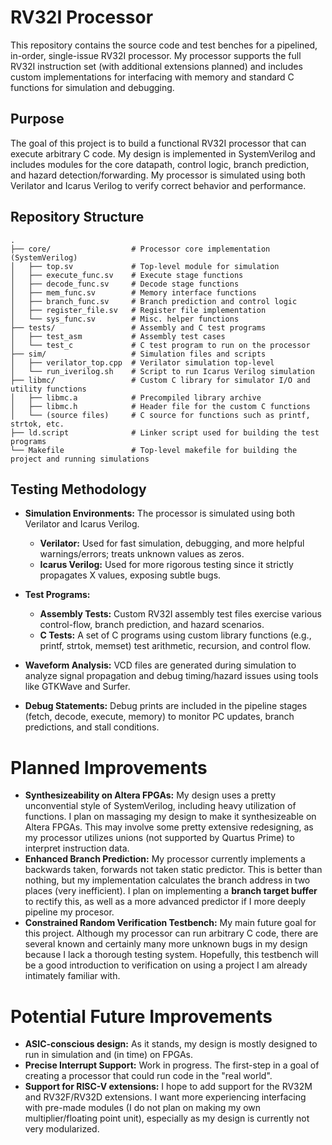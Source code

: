# RV32I Processor

This repository contains the source code and test benches for a pipelined, in-order, single-issue RV32I processor. My processor supports the full RV32I instruction set (with additional extensions planned) and includes custom implementations for interfacing with memory and standard C functions for simulation and debugging.

## Purpose
The goal of this project is to build a functional RV32I processor that can execute arbitrary C code. My design is implemented in SystemVerilog and includes modules for the core datapath, control logic, branch prediction, and hazard detection/forwarding. My processor is simulated using both Verilator and Icarus Verilog to verify correct behavior and performance.

## Repository Structure
```
.
├── core/                  # Processor core implementation (SystemVerilog)
│   ├── top.sv             # Top-level module for simulation
│   ├── execute_func.sv    # Execute stage functions
│   ├── decode_func.sv     # Decode stage functions
│   ├── mem_func.sv        # Memory interface functions
│   ├── branch_func.sv     # Branch prediction and control logic
│   ├── register_file.sv   # Register file implementation
│   └── sys_func.sv        # Misc. helper functions
├── tests/                 # Assembly and C test programs
│   ├── test_asm           # Assembly test cases
│   └── test_c             # C test program to run on the processor
├── sim/                   # Simulation files and scripts
│   ├── verilator_top.cpp  # Verilator simulation top-level
│   └── run_iverilog.sh    # Script to run Icarus Verilog simulation
├── libmc/                 # Custom C library for simulator I/O and utility functions
│   ├── libmc.a            # Precompiled library archive
│   ├── libmc.h            # Header file for the custom C functions
│   └── (source files)     # C source for functions such as printf, strtok, etc.
├── ld.script              # Linker script used for building the test programs
└── Makefile               # Top-level makefile for building the project and running simulations
```
## Testing Methodology

- **Simulation Environments:**
The processor is simulated using both Verilator and Icarus Verilog.

	- **Verilator:** Used for fast simulation, debugging, and more helpful warnings/errors; treats unknown values as zeros.
	- **Icarus Verilog:** Used for more rigorous testing since it strictly propagates X values, exposing subtle bugs.
- **Test Programs:**

	- **Assembly Tests:** Custom RV32I assembly test files exercise various control-flow, branch prediction, and hazard scenarios.
	- **C Tests:** A set of C programs using custom library functions (e.g., printf, strtok, memset) test arithmetic, recursion, and control flow.
- **Waveform Analysis:**
VCD files are generated during simulation to analyze signal propagation and debug timing/hazard issues using tools like GTKWave and Surfer.

- **Debug Statements:**
Debug prints are included in the pipeline stages (fetch, decode, execute, memory) to monitor PC updates, branch predictions, and stall conditions.

# Planned Improvements

- **Synthesizeability on Altera FPGAs:** My design uses a pretty unconvential style of SystemVerilog, including heavy utilization of functions. I plan on massaging my design to make it synthesizeable on Altera FPGAs. This may involve some pretty extensive redesigning, as my processor utilizes unions (not supported by Quartus Prime) to interpret instruction data. 
- **Enhanced Branch Prediction:** My processor currently implements a backwards taken, forwards not taken static predictor. This is better than nothing, but my implementation calculates the branch address in two places (very inefficient). I plan on implementing a **branch target buffer** to rectify this, as well as a more advanced predictor if I more deeply pipeline my procesor.
- **Constrained Random Verification Testbench:** My main future goal for this project. Although my processor can run arbitrary C code, there are several known and certainly many more unknown bugs in my design because I lack a thorough testing system. Hopefully, this testbench will be a good introduction to verification on using a project I am already intimately familiar with.

# **Potential Future Improvements**
- **ASIC-conscious design:** As it stands, my design is mostly designed to run in simulation and (in time) on FPGAs. 
- **Precise Interrupt Support:** Work in progress. The first-step in a  goal of creating a processor that could run code in the "real world".
- **Support for RISC-V extensions:** I hope to add support for the RV32M and RV32F/RV32D extensions. I want more experiencing interfacing with pre-made modules (I do not plan on making my own multiplier/floating point unit), especially as my design is currently not very modularized.
